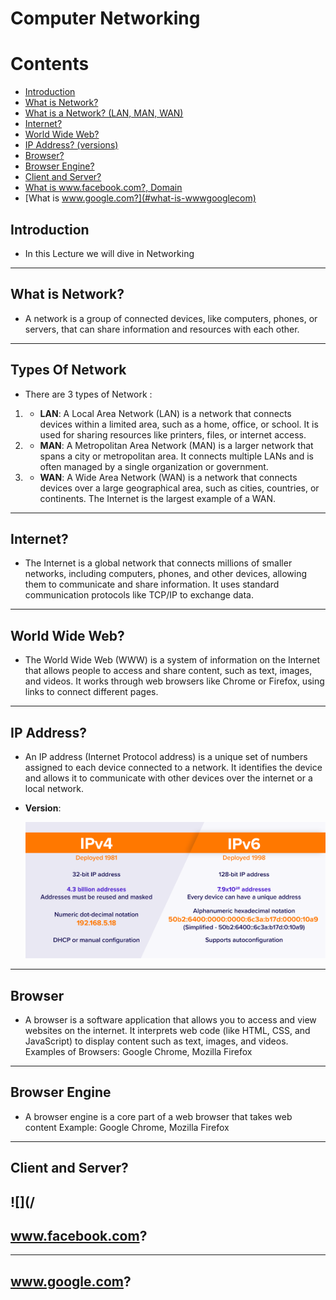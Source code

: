 # Computer Networking
# Contents
- [Introduction](#introduction)
- [What is Network?](#what-is-network)
- [What is a Network? (LAN, MAN, WAN)](#what-is-a-network-lan-man-wan)
- [Internet?](#internet)
- [World Wide Web?](#world-wide-web)
- [IP Address? (versions)](#ip-address-versions)
- [Browser?](#browser)
- [Browser Engine?](#browser-engine)
- [Client and Server?](#client-and-server)
- [What is www.facebook.com?, Domain](#what-is-wwwfacebookcom-domain)
- [What is www.google.com?](#what-is-wwwgooglecom)
  

## Introduction
- In this Lecture we will dive in Networking

-----
## What is Network?
- A network is a group of connected devices, like computers, phones, or servers, that can share information and resources with each other.

----
## Types Of Network
- There are 3 types of Network :
1. - **LAN**: A  Local Area Network (LAN) is a network that connects devices within a limited area, such as a home, office, or school. It 
              is used for sharing resources like printers, files, or internet access.
2. - **MAN**: A  Metropolitan Area Network (MAN) is a larger network that spans a city or metropolitan area. It connects multiple LANs 
              and 
             is often managed by a single organization or government.
3. - **WAN**: A Wide Area Network (WAN) is a network that connects devices over a large geographical area, such as cities, countries, or 
             continents. The Internet is the largest example of a WAN.
----
## Internet?
- The Internet is a global network that connects millions of smaller networks, including computers, phones, and other devices, allowing 
  them to communicate and share information. It uses standard communication protocols like TCP/IP to exchange data.
----
## World Wide Web?
- The World Wide Web (WWW) is a system of information on the Internet that allows people to access and share content, such as text, 
  images, and videos. It works through web browsers like Chrome or Firefox, using links to connect different pages.
-----
## IP Address?
- An IP address (Internet Protocol address) is a unique set of numbers assigned to each device connected to a network. It identifies the 
  device and allows it to communicate with other devices over the internet or a local network.

- **Version**:
  
  ![](/Image/IPv4-vs-IPv6.png)
----
## Browser
- A browser is a software application that allows you to access and view websites on the internet. It interprets web code (like HTML, 
  CSS, and JavaScript) to display content such as text, images, and videos.
  Examples of Browsers: Google Chrome, Mozilla Firefox
----

## Browser Engine 
- A browser engine is a core part of a web browser that takes web content
  Example:  Google Chrome, Mozilla Firefox
----
## Client and Server?
 ![](/
-----

## www.facebook.com?

------

## www.google.com? 





